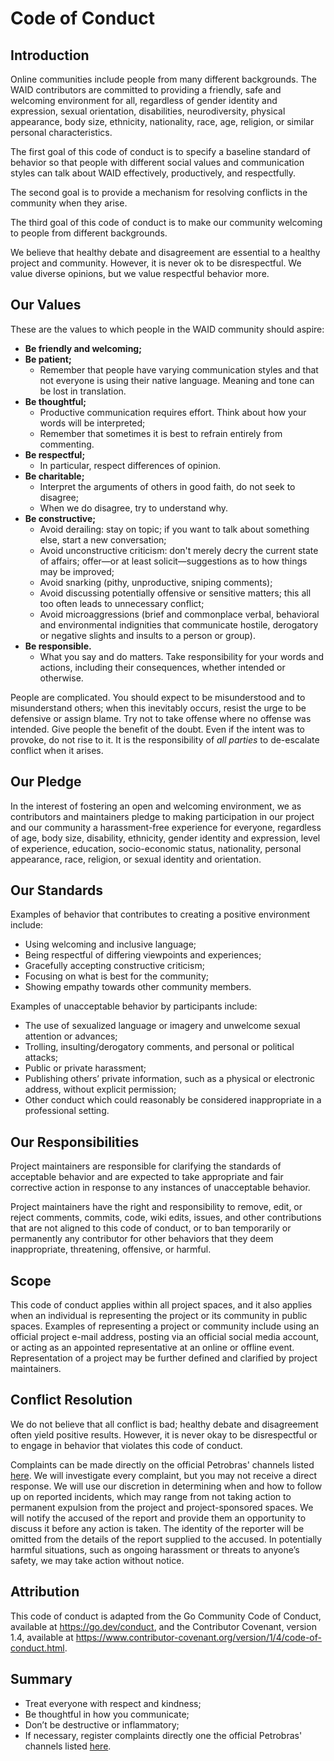 # Code of Conduct

## Introduction

Online communities include people from many different backgrounds. The WAID contributors are committed to providing a friendly, safe and welcoming environment for all, regardless of gender identity and expression, sexual orientation, disabilities, neurodiversity, physical appearance, body size, ethnicity, nationality, race, age, religion, or similar personal characteristics.

The first goal of this code of conduct is to specify a baseline standard of behavior so that people with different social values and communication styles can talk about WAID effectively, productively, and respectfully.

The second goal is to provide a mechanism for resolving conflicts in the community when they arise.

The third goal of this code of conduct is to make our community welcoming to people from different backgrounds.

We believe that healthy debate and disagreement are essential to a healthy project and community. However, it is never ok to be disrespectful. We value diverse opinions, but we value respectful behavior more.

## Our Values

These are the values to which people in the WAID community should aspire:

* **Be friendly and welcoming;**
* **Be patient;** 
  * Remember that people have varying communication styles and that not everyone is using their native language. Meaning and tone can be lost in translation.
* **Be thoughtful;** 
  * Productive communication requires effort. Think about how your words will be interpreted;
  * Remember that sometimes it is best to refrain entirely from commenting.
* **Be respectful;** 
  * In particular, respect differences of opinion.
* **Be charitable;** 
  * Interpret the arguments of others in good faith, do not seek to disagree;
  * When we do disagree, try to understand why.
* **Be constructive;** 
  * Avoid derailing: stay on topic; if you want to talk about something else, start a new conversation;
  * Avoid unconstructive criticism: don't merely decry the current state of affairs; offer—or at least solicit—suggestions as to how things may be improved;
  * Avoid snarking (pithy, unproductive, sniping comments);
  * Avoid discussing potentially offensive or sensitive matters; this all too often leads to unnecessary conflict;
  * Avoid microaggressions (brief and commonplace verbal, behavioral and environmental indignities that communicate hostile, derogatory or negative slights and insults to a person or group).
* **Be responsible.**
  * What you say and do matters. Take responsibility for your words and actions, including their consequences, whether intended or otherwise.
  
People are complicated. You should expect to be misunderstood and to misunderstand others; when this inevitably occurs, resist the urge to be defensive or assign blame. Try not to take offense where no offense was intended. Give people the benefit of the doubt. Even if the intent was to provoke, do not rise to it. It is the responsibility of _all parties_ to de-escalate conflict when it arises.

## Our Pledge

In the interest of fostering an open and welcoming environment, we as contributors and maintainers pledge to making participation in our project and our community a harassment-free experience for everyone, regardless of age, body size, disability, ethnicity, gender identity and expression, level of experience, education, socio-economic status, nationality, personal appearance, race, religion, or sexual identity and orientation.

## Our Standards

Examples of behavior that contributes to creating a positive environment include:

* Using welcoming and inclusive language;
* Being respectful of differing viewpoints and experiences;
* Gracefully accepting constructive criticism;
* Focusing on what is best for the community;
* Showing empathy towards other community members.

Examples of unacceptable behavior by participants include:

* The use of sexualized language or imagery and unwelcome sexual attention or advances;
* Trolling, insulting/derogatory comments, and personal or political attacks;
* Public or private harassment;
* Publishing others’ private information, such as a physical or electronic address, without explicit permission;
* Other conduct which could reasonably be considered inappropriate in a professional setting.

## Our Responsibilities

Project maintainers are responsible for clarifying the standards of acceptable behavior and are expected to take appropriate and fair corrective action in response to any instances of unacceptable behavior.

Project maintainers have the right and responsibility to remove, edit, or reject comments, commits, code, wiki edits, issues, and other contributions that are not aligned to this code of conduct, or to ban temporarily or permanently any contributor for other behaviors that they deem inappropriate, threatening, offensive, or harmful.

## Scope

This code of conduct applies within all project spaces, and it also applies when an individual is representing the project or its community in public spaces. Examples of representing a project or community include using an official project e-mail address, posting via an official social media account, or acting as an appointed representative at an online or offline event. Representation of a project may be further defined and clarified by project maintainers.

## Conflict Resolution

We do not believe that all conflict is bad; healthy debate and disagreement often yield positive results. However, it is never okay to be disrespectful or to engage in behavior that violates this code of conduct.

Complaints can be made directly on the official Petrobras' channels listed [here](https://prd.hotsitespetrobras.com.br/en/contact-us/). We will investigate every complaint, but you may not receive a direct response. We will use our discretion in determining when and how to follow up on reported incidents, which may range from not taking action to permanent expulsion from the project and project-sponsored spaces. We will notify the accused of the report and provide them an opportunity to discuss it before any action is taken. The identity of the reporter will be omitted from the details of the report supplied to the accused. In potentially harmful situations, such as ongoing harassment or threats to anyone’s safety, we may take action without notice.

## Attribution

This code of conduct is adapted from the Go Community Code of Conduct, available at https://go.dev/conduct, and the Contributor Covenant, version 1.4, available at https://www.contributor-covenant.org/version/1/4/code-of-conduct.html.

## Summary

* Treat everyone with respect and kindness;
* Be thoughtful in how you communicate;
* Don’t be destructive or inflammatory;
* If necessary, register complaints directly one the official Petrobras' channels listed [here](https://prd.hotsitespetrobras.com.br/en/contact-us/).
